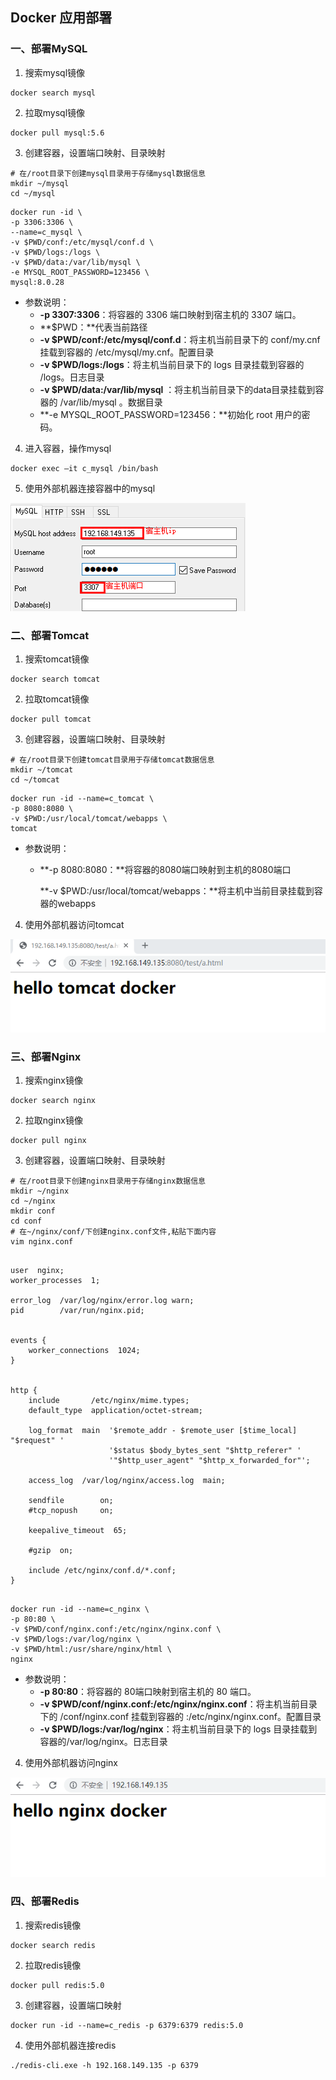 ## Docker 应用部署

### 一、部署MySQL

1. 搜索mysql镜像

```shell
docker search mysql
```

2. 拉取mysql镜像

```shell
docker pull mysql:5.6
```

3. 创建容器，设置端口映射、目录映射

```shell
# 在/root目录下创建mysql目录用于存储mysql数据信息
mkdir ~/mysql
cd ~/mysql
```

```shell
docker run -id \
-p 3306:3306 \
--name=c_mysql \
-v $PWD/conf:/etc/mysql/conf.d \
-v $PWD/logs:/logs \
-v $PWD/data:/var/lib/mysql \
-e MYSQL_ROOT_PASSWORD=123456 \
mysql:8.0.28
```

- 参数说明：
  - **-p 3307:3306**：将容器的 3306 端口映射到宿主机的 3307 端口。
  -  **$PWD：**代表当前路径
  - **-v $PWD/conf:/etc/mysql/conf.d**：将主机当前目录下的 conf/my.cnf 挂载到容器的 /etc/mysql/my.cnf。配置目录
  - **-v $PWD/logs:/logs**：将主机当前目录下的 logs 目录挂载到容器的 /logs。日志目录
  - **-v $PWD/data:/var/lib/mysql** ：将主机当前目录下的data目录挂载到容器的 /var/lib/mysql 。数据目录
  - **-e MYSQL_ROOT_PASSWORD=123456：**初始化 root 用户的密码。



4. 进入容器，操作mysql

```shell
docker exec –it c_mysql /bin/bash
```

5. 使用外部机器连接容器中的mysql

![1573636765632](.\imgs\1573636765632.png)


















### 二、部署Tomcat

1. 搜索tomcat镜像

```shell
docker search tomcat
```

2. 拉取tomcat镜像

```shell
docker pull tomcat
```

3. 创建容器，设置端口映射、目录映射

```shell
# 在/root目录下创建tomcat目录用于存储tomcat数据信息
mkdir ~/tomcat
cd ~/tomcat
```

```shell
docker run -id --name=c_tomcat \
-p 8080:8080 \
-v $PWD:/usr/local/tomcat/webapps \
tomcat 
```

- 参数说明：
  - **-p 8080:8080：**将容器的8080端口映射到主机的8080端口
  
    **-v $PWD:/usr/local/tomcat/webapps：**将主机中当前目录挂载到容器的webapps



4. 使用外部机器访问tomcat

![1573649804623](./imgs\1573649804623.png)
















### 三、部署Nginx

1. 搜索nginx镜像

```shell
docker search nginx
```

2. 拉取nginx镜像

```shell
docker pull nginx
```

3. 创建容器，设置端口映射、目录映射


```shell
# 在/root目录下创建nginx目录用于存储nginx数据信息
mkdir ~/nginx
cd ~/nginx
mkdir conf
cd conf
# 在~/nginx/conf/下创建nginx.conf文件,粘贴下面内容
vim nginx.conf
```
```shell

user  nginx;
worker_processes  1;

error_log  /var/log/nginx/error.log warn;
pid        /var/run/nginx.pid;


events {
    worker_connections  1024;
}


http {
    include       /etc/nginx/mime.types;
    default_type  application/octet-stream;

    log_format  main  '$remote_addr - $remote_user [$time_local] "$request" '
                      '$status $body_bytes_sent "$http_referer" '
                      '"$http_user_agent" "$http_x_forwarded_for"';

    access_log  /var/log/nginx/access.log  main;

    sendfile        on;
    #tcp_nopush     on;

    keepalive_timeout  65;

    #gzip  on;

    include /etc/nginx/conf.d/*.conf;
}


```




```shell
docker run -id --name=c_nginx \
-p 80:80 \
-v $PWD/conf/nginx.conf:/etc/nginx/nginx.conf \
-v $PWD/logs:/var/log/nginx \
-v $PWD/html:/usr/share/nginx/html \
nginx
```

- 参数说明：
  - **-p 80:80**：将容器的 80端口映射到宿主机的 80 端口。
  - **-v $PWD/conf/nginx.conf:/etc/nginx/nginx.conf**：将主机当前目录下的 /conf/nginx.conf 挂载到容器的 :/etc/nginx/nginx.conf。配置目录
  - **-v $PWD/logs:/var/log/nginx**：将主机当前目录下的 logs 目录挂载到容器的/var/log/nginx。日志目录

4. 使用外部机器访问nginx

![1573652396669](.\imgs\1573652396669.png)











### 四、部署Redis

1. 搜索redis镜像

```shell
docker search redis
```

2. 拉取redis镜像

```shell
docker pull redis:5.0
```

3. 创建容器，设置端口映射

```shell
docker run -id --name=c_redis -p 6379:6379 redis:5.0
```

4. 使用外部机器连接redis

```shell
./redis-cli.exe -h 192.168.149.135 -p 6379
```







